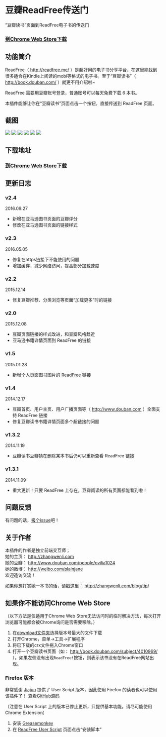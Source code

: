 # 豆瓣ReadFree传送门

“豆瓣读书”页面到ReadFree电子书的传送门

### <a href="https://chrome.google.com/webstore/detail/%E8%B1%86%E7%93%A3readfree%E4%BC%A0%E9%80%81%E9%97%A8/nnijmebffagpcclklhofdkjeimnmckjp?hl=en&gl=CN" target="_blank">到Chrome Web Store下载</a>

## 功能简介

ReadFree（ http://readfree.me/ ）是超好用的电子书分享平台，在这里能找到很多适合在Kindle上阅读的mobi等格式的电子书。至于“豆瓣读书”（ http://book.douban.com/ ）就更不用介绍啦~

ReadFree 需要用豆瓣账号登录，普通账号可以每天免费下载 6 本书。

本插件能够让你在“豆瓣读书”页面点击一个按钮，直接传送到 ReadFree 页面。

## 截图

![](https://github.com/Ovilia/readfree-chrome-extension/raw/master/res/screenshot-0-1.png)
![](https://github.com/Ovilia/readfree-chrome-extension/raw/master/res/screenshot-1.png)
![](https://github.com/Ovilia/readfree-chrome-extension/raw/master/res/screenshot-2.png)
![](https://github.com/Ovilia/readfree-chrome-extension/raw/master/res/screenshot-3.png)
![](https://github.com/Ovilia/readfree-chrome-extension/raw/master/res/screenshot-4.png)
![](https://github.com/Ovilia/readfree-chrome-extension/raw/master/res/screenshot-5.png)

## 下载地址

### <a href="https://chrome.google.com/webstore/detail/%E8%B1%86%E7%93%A3readfree%E4%BC%A0%E9%80%81%E9%97%A8/nnijmebffagpcclklhofdkjeimnmckjp?hl=en&gl=CN" target="_blank">到Chrome Web Store下载</a>

## 更新日志

### v2.4

2016.09.27

- 新增在亚马逊图书页面的豆瓣评分
- 修改在亚马逊图书页面的链接样式

### v2.3

2016.05.05

- 修复在https链接下不能使用的问题
- 增加缓存，减少网络访问，提高部分加载速度

### v2.2

2015.12.14

- 修复豆瓣推荐、分类浏览等页面“加载更多”时的链接

### v2.0

2015.12.08

- 豆瓣页面链接的样式改进，和豆瓣风格趋近
- 亚马逊书籍详情页面到 ReadFree 的链接

### v1.5

2015.01.28

- 新增个人页面图书图片的 ReadFree 链接

### v1.4

2014.12.17

- 豆瓣首页、用户主页、用户广播页面等（ http://www.douban.com ）全面支持 ReadFree 链接
- 修复豆瓣读书书籍详情页面多个超链接的问题

### v1.3.2

2014.11.19

- 豆瓣读书豆瓣猜在删除某本书后仍可以重新查看 ReadFree 链接

### v1.3.1

2014.11.09

- 重大更新！只要 ReadFree 上存在，豆瓣阅读的所有页面都能看到啦！

## 问题反馈

有问题的话，<a href="https://github.com/Ovilia/readfree-chrome-extension/issues/new">报个issue</a>吧！



## 关于作者

本插件的作者是独立前端交互师；  
她的主页： http://zhangwenli.com  
她的豆瓣： http://www.douban.com/people/ovilia1024  
她的微博： http://weibo.com/plainjane  
欢迎造访交流！

如果你想打赏她一本书的话，请戳这里： http://zhangwenli.com/blog/tip/


## 如果你不能访问Chrome Web Store

（以下方法是仅适用于Chrome Web Store无法访问时的临时解决方法，每次打开浏览器可能都会被Chrome询问是否需要移除。）

1. 在<a href="https://github.com/Ovilia/readfree-chrome-extension/tree/master/download">download文件夹</a>选择版本号最大的文件下载
2. 打开Chrome，菜单->工具->扩展程序
3. 将已下载的crx文件拖入Chrome窗口
4. 打开一个豆瓣读书页面（如： http://book.douban.com/subject/4010969/ ），如果左侧没有出现`ReadFree!`按钮，则表示该书没有在ReadFree网站出现。

### Firefox 版本

非常感谢 <a href="https://github.com/JiajunW" target="_blank">Jiajun</a> 提供了 User Script 版本，因此使用 Firefox 的读者也可以使用该插件了！ <a href="https://github.com/JiajunW/douban2readfree" target="_blank">查看GitHub源码</a>

（注意在 User Script 上的版本已停止更新，只提供基本功能。请尽可能使用 Chrome Extension）

1. 安装 <a href="https://addons.mozilla.org/en-UgS/firefox/addon/greasemonkey/" target="_blank">Greasemonkey</a>
2. 在 <a href="https://greasyfork.org/zh-CN/scripts/4905-%E8%B1%86%E7%93%A3-readfree-%E4%BC%A0%E9%80%81%E9%97%A8" target="_blank">ReadFree User Script</a> 页面点击“安装脚本”

